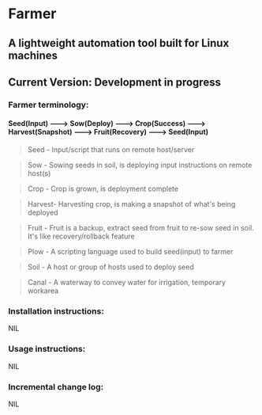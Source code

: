 # Farmer
## A lightweight automation tool built for Linux machines 
## Current Version: Development in progress

### Farmer terminology:
#### Seed(Input) ---> Sow(Deploy) ---> Crop(Success) ---> Harvest(Snapshot) ---> Fruit(Recovery) ---> Seed(Input)

> Seed 	- Input/script that runs on remote host/server

> Sow 	- Sowing seeds in soil, is deploying input instructions on remote host(s)

> Crop 	- Crop is grown, is deployment complete

> Harvest- Harvesting crop, is making a snapshot of what's being deployed

> Fruit	- Fruit is a backup, extract seed from fruit to re-sow seed in soil. It's like recovery/rollback feature

> Plow 	- A scripting language used to build seed(input) to farmer

> Soil 	- A host or group of hosts used to deploy seed

> Canal	- A waterway to convey water for irrigation, temporary workarea

### Installation instructions:
NIL

### Usage instructions:
NIL

### Incremental change log:
NIL
